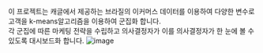 이 프로젝트는 캐글에서 제공하는 브라질의 이커머스 데이터를 이용하여 다양한 변수로 고객을 k-means알고리즘을 이용하여 군집화 합니다.  
각 군집에 따른 마케팅 전략을 수립하고 의사결정자가 이를 의사결정자가 한 눈에 볼 수 있도록 대시보드화 합니다.
![image](https://github.com/minhyeokseo/Customer-Segmentation-using-Clustering/assets/122510115/ebbd5d44-c271-4b05-b42b-c33c0b26da56)

